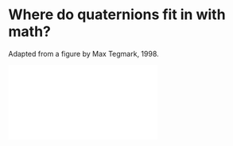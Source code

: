 # Where do quaternions fit in with math?

Adapted from a figure by Max Tegmark, 1998.

![](pdfs/math_structure.pdf)
